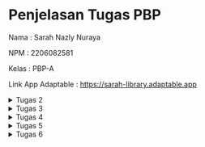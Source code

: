 # Penjelasan Tugas PBP
Nama    : Sarah Nazly Nuraya

NPM     : 2206082581

Kelas   : PBP-A

Link App Adaptable :  https://sarah-library.adaptable.app

<details>

<summary> Tugas 2 </summary>

<h1>Langkah Pembuatan Project Library Inventories</h1>

<h2>Melakukan aktivasi Virtual Environment</h2>

Hal ini dilakukan untuk mengisolasi **package** serta *dependencies* dari aplikasi sehingga tidak terjadi tabrakan dengan versi lain yang terdapat dalam komputer.

<h2>Membuat Proyek Django Baru</h2>

Untuk mengawali pembuatan project, saya melakukan instalasi *dependecies* dengan melakukan perintah `pip install -r requirements.txt` dan kemudian membuat proyek Django dengan nama library_inventory dengan perintah `django-admin startproject library_inventory`

<h2>Konfigurasi Proyek dan Menjalankan Server</h2>

Pada bagian ini saya mengizinkan akses aplikasi web dengan menambahkan `*` pada `ALLOWED_HOST` di `settings.py` dalam direktori proyek library_inventory. Kemudian untuk memastikan direktori aktif saya melakukan pemeriksaan dengan menjalankan perintah `python manage.py runserver`

<h2>Membuat Aplikasi Main</h2>

Setelah memiliki proyek Django, saya membuat aplikasi `main` dalam direktori proyek library_inventory. Aplikasi ini merupakan unit dari proyek Django yang mengatur fungsi-fungsi khusus dalam proyek yang sedang dibuat. Pembuatan aplikasi main dilakukan dengan perintah `python manage.py startapp main`  

<h2>Melakukan Routing</h2>

Langkah ini dilakukan untuk mengarahkan URL ke aplikasi main yang telah dbuat. Hal ini dilakukan dengan menambahkan routing ke file `urls.py` yang ada pada direktori proyek `library_inventory` dengan menambahkan kode berikut.
```python
path('', include('main.urls'))
``` 
Dengan begitu semua permintaan ke URL utama akan diteruskan ke main untuk diproses.

<h2>Membuat Model Item</h2>

Untuk mendefinisikan struktur data pada proyek ini, saya membuat model Item dalam file `models.py` yang terdapat dalam aplikasi main untuk mendefinisikan atribut, seperti name, amount, description, category, dan tanggal peminjaman.

<h2>Membuat Fungsi Views.py</h2>

Untuk mengatur logika dari proyek aplikasi ini, maka saya membuat fungsi items dalam file `views.py` yang terdapat dalam aplikasi main. Fungsi ini akan mengambil data dari model Item dan melakukan render ke dalam template HTML.

<h2>Membuat Routing pada Fungsi</h2>

Saya melakukan pendefinisian routing untuk fungsi yang telah dibuat di file `views.py` dalam file `urls.py`. Routing ini akan menentukan bagaimana HTTP akan mencapai fungsi yang tepat di aplikasi main ketika URL tertentu diakses.

<h2>Implementasi Template HTML</h2>

Saya membuat template HTML pada direktori baru di dalam aplikasi main. Template ini akan digunakan untuk mengatur tampilan halaman web yang akan diberikan kepada pengguna. Data yang diperoleh program dari `views.py` akan dimasukkan ke dalam template ini.

<h2>Testing Django</h2>

Saya melakukan test dari proyek ini dengan membuat unit test dan membuat TestCase dengan menggunakan models dari proyek `library_inventory`. Hal ini dilakukan untuk melakukan pengujian terhadap atribut yang terdapat dalam proyek.

<h2>Add, Push, dan Commit ke dalam Repositori GitHub</h2>

Setelah proses testing berhasil maka saya melakukan proses pengunggahan proyek ke repository Library-Inventory pada GitHub. Sebelum melakukan pengunggahan, saya membuat sebuah file `.gitignore` yang digunakan untuk menentukan berkas dan direktori yang harus diabaikan ole Git. Setelah itu barulah dilakukan add, commit, dan push ke repositori GitHub.

<h2>Deployment ke Adaptable</h2>

Setelah mengembangkan aplikasi secara lokal, maka saya melakukan deployment ke server atau platform hosting yang dapat diakses secara online dan memungkinkan untuk diakses oleh orang lain melalui internet.

<h2>Membuat README.md</h2>

Setelah semuanya selesai, saya membuat file `README.md` ini yang berisikan link dari aplikasi pada Adaptable dan menjawab pertanyaan seputar proyek aplikasi ini. Kemudian setelah selesai maka kembali melakukan add, commit, dan push ke repositori GitHub.

<h2>Melakukan deactivate pada Virtual Environment</h2>

Setelah selesai saya melakukan *deactivate* pada virtual environment karena telah selesai digunakan.

<h1>Bagan request client ke web aplikasi Django dan kaitannya antara urls.py, views.py, models.py, dan berkas HTML</h1>


        **Client's Web Browser**
                    ^
                    |
                    v
        **Django Web Application**
                    ^
                    |
                    v
                    |
    **urls.py** <---+--------->  **views.py**
                    |                 |
                    v                 v
                **models.py**   **items.html**
                    |
                    v
                **database**

**Client Web Browser** sebuah *request* dimulai dari web browser pengguna atau *client* ketika mereka memasukkan URL atau mengklik link. Kemudian permintaan tersebut akan diterima oleh aplikasi **web yang berbasis Django** dan diproses serta mengirimkan respon kembali ke *client*. File `urls.py` bertanggung jawab untuk menentukan bagaimana permintaan URL ini akan diarahkan dan menghubungkan URL yang diterima dari *client* dengan fungsi tindakan yag disesuaikan pada `views.py`. Ketika permintaan URL diteruskan oleh `urls.py`, `views.py` mengambil alih untuk memproses permintaan tersebut. `views.py` dapat mengakses model untuk memproses data dan merender `items.html` atau mengembalikan respins JSON, tergantung pada kasus penggunaan. `models.py` akan menggambarkan struktur data dalam aplikasi dan memberikan definisi model yang digunakan untuk berinteraksi dengan database atau data lainnya. `models.py` dapat digunakan oleh `views.py` untuk mengambil atau penyimpan data. `items.html` digunakan untuk mengatur tampila yang akan diberikan kepada pengguna atau *client*. `views.py` dapat merender `items.html` dengan data yang diambil dari model dan kemudian mengirimkannya kembali ke *client* sebagai respons HTML yang siap ditampilkan.

<h1>Alasan Menggunakan Virtual Environment dan Apa yang Terjadi Apabila Tidak Menggunakan Virtual Environment</h1>

Virtual environment digunakan untuk mengisolasi lingkungan dari pengembangan python dan hal ini akan memungkinkan penggunaan *package* dan dependensi proyek yang spesifik. Dengan digunakannya virtual environment, maka hal tersebut dapat membantu dalam mencegah konflik antar proyek dan menjaga kestabilan dari proyek. Selain itu kita dapat melakukan pengelolaan versi python dan *package* yang berbeda untuk setiap proyek dan terhindar dari masalah kompabilitas.
Kita tetap dapat membuat aplikasi Django tanpa virtual environment, namun hal tersebut tidak disarankan karena memungkinkan terjadinya konflik antar *package*, kesulitan pengelolaan berbagai versi python, dan juga adanya kesulitan dalam mengisolasi dependensi proyek yang berbeda.

<h1>MVC, MVT, MVVM, dan Perbedaannya</h1>

<h2>MVC</h2>

*Model View Controller* adalah suatu model yang komponennya terbagi menjadi 3, yaitu Model, View, dan Controller. Komponen `model` berisikan logika dan status data yang terdapat dalam aplikasi. Komponen ini bertugas untuk mendapatkan dan memanipulasi data, berinteraksi dengan controller, berinteraksi dengan database, dan memperbarui tampilan dari aplikasi yang dikembangkan. Komponen `view` berhubungan dengan *interface* pengguna yang terdiri dari HTML/CSS.XML. View bekerjasama dengan controller untuk menciptakan tampilan yang dinamis. Komponen `controller` merupakan suatu komunikator antara view dan model.

<h2>MVT</h2>

*Model View Template* adalah suatu model yang komponennya terbagi menjadi 3, yaitu Model, View, dan Template. Komponen `model` berfungsi untuk mengelola data dan logika dari aplikasi. Komponen `template` merupakan komponen yang berhubungan dengan *interface* pengguna. Komponen ini bekerjasama dengan `view` yang merupakan komponen komunikator dari model dan template untuk menciptakan tampilan yang dinamis.

<h2>MVVM</h2>

*Model View ViewModel* merupakan suatu model yang komponennya terbagi menjadi 3, yaitu Model, View, dan ViewModel. Komponen `model` berfungsi untuk mengelola data yang digunakan untuk menjalankan suatu aplikasi. Komponen `view` berfungsi sebagai *interface* grafis antara pengguna dengan pola desain. Komponen ini juga berfungsi untuk menampilkan output dari data yang telah diproses. Komponen `ViewModel` di salah satu sisi merupakan abstraksi dari komponen `view`, namun di sisi yang lain komponen ini berfungsi sebagai penyedia pembungkus data model untuk ditautkan.

<h2>Perbedaan</h2>

- MVP dengan MVT
: MVT merupakan varian dari MVC yang digunakan dalam kerangka kerja Django. Pada MVT komponen `view` berperan seperti `controller` dalam MVC, sementara komponen `template` berperan seperti `view` dalam MVC.
- MVVM dengan MVC/MVT
: MVVM lebih umum untuk digunakan dalam pengembangan aplikasi berbasis kerangka kerja JavaScript, sementara MVC/MVT biasanya terkait dengan pengembangan server-side seperti Django. Kemudian MVVM juga dirancang untuk lebih memisahkan logika tampilan dari komponen `model` jika dibandingkan dengan MVC/MVT.

<h1>Referensi</h1>

- https://pythonistaplanet.com/difference-between-mvc-and-mvt/#google_vignette
- https://agus-hermanto.com/blog/detail/mvc-vs-mvp-vs-mvvm-apa-perbedaannya-mana-yang-terbaik-diantara-ketiganya-a
- https://pbp-fasilkom-ui.github.io/ganjil-2024/
- https://www.petanikode.com/python-virtualenv/

</details>

<details>

<summary> Tugas 3 </summary>

<h1>Perbedaan POST dan GET dalam Django</h1>

1. POST 
<p>form POST digunakan untuk melakukan pengiriman data ke server dalam permintaan HTTP. Data tersebut tidak ditampilkan dalam URL dan form POST digunakan ketika user ingin mengirim data yang sensitif atau besar. form POST tidak dibatasi oleh panjang string dan lebih aman. Pengambilan variable dilakukan dengan `request.POST.get`, form POST ini juga biasanya digunakan untuk input data melalui form.</p>

2. GET
<p>form GET digunakan untuk mengambil data dari server. Data dikirimkan sebagai bagian dari URL, sehingga dapat dilihat oleh semua orang yang melihat URL tersebut, sehingga form GET digunakan untuk permintaan pencarian atau pengambilan data yang tidak sensitif. form GET cenderung tidak aman dan memiliki batasan panjang string yang hanya sampai 2047 karakter. Pengambilan variabel dapat dilakukan dengan `request.GET.get('query', '')`.</p>

<h1>Perbedaan Utama XML, JSON, dan HTML dalam Pengiriman Data</h1>

1. XML (eXtensible Markup Language)
- **Tujuan Utama** : XML digunakan untuk menggambarkan dan mengirimkan data terstruktur antara komputer atau aplikasi.
- **Struktur** : XML memiliki struktur yang ketat dan harus mengikuti aturan sintaksis yang sesuai. Data dalam XML didefinisikan oleh tag dan atribut.
- **Fleksibilitas** : XML sangat fleksibel dan dapat digunakan untuk mewakili berbagai jenis data yang terstruktur.
- **Pemrosesan** : Parsing XML memerlukan upaya lebih dalam pengelolaan data karena XML cenderung lebih lengkap dan formal.
- **Penggunaan Umum** : XML sering digunakan untuk pertukaran data antara aplikasi yang berbeda, seperti Web Services dan konfigurasi file.

2. JSON (JavaScript Object Notation)
- **Tujuan Utama** : JSON digunakan untuk pertukaran data ringan dan pembacaan oleh mesin antara aplikasi web dan server.
- **Struktur** : JSON memiliki struktur yang lebih sederhana dibandingkan XML. Data dalam JSON didefinisikan dalam format pasangan "key-value" yang mirip dengan objek JavaScript.
- **Fleksibilitas** : JSON cocok untuk data terstruktur seperi array dan objek. JSON lebih cocok untuk data yang akan digunakan dalam bahasa pemrograman modern.
- **Pemrosesan** : Parsing JSON lebih mudah dan lebih cepat karena formatnya lebih ringkas dan sesuai dengan JavaScript.
- **Penggunaan Umum** : JSON digunakan secara luas dalam pengembangan aplikasi web modern dan sebagai format data dalam RESTful API.

3. HTML (Hypertext Markup Language)
- **Tujuan Utama** : HTML digunakan untuk membuat struktur dan tampilan halaman web, bukan untuk pertukaran data. Namun, dapat digunakan untuk menampilkan data dalam format yang dapat dibaca oleh manusia.
- **Struktur** : HTML memiliki struktur yang khusus untuk membuat elemen-elemen tampilan seperti paragraf, tabel, gambar, dan hyperlink.
- **Fleksibilitas** : HTML tidak sefleksibel XML atau JSON dalam hal menggambarkan data terstruktur. HTML lebih terfokus pada presentasi data.
- **Penggunaan Umum** : HTML adalah bahasa standar untuk membuat halaman web. Browser web dapat menginterpretasikan HTML dan menampilkannya sebagai halaman web yang dapat dilihat oleh pengguna.

<h1>Alasan Digunakannya JSON Pada Web Modern</h1>

- JSON adalah format data ringkas yang mudah dibaca dan dimengerti oleh manusia, sehingga membuatnya sangat berguna dalam komunikasi antara aplikasi web dan server.
- JSON digunakan secara luas dalam pengembangan web dan dapat diuraikan dan dibuat dengan mudah menggunakan bahasa pemrograman seperti JavaScript, Python, dan bahasa lainnya.
- Karena ringan dan efisien, JSON meminimalkan beban lalu lintas jaringan saat mengirim data antara aplikasi web, yang mana merupakan aspek penting dalam kinerja aplikasi yang responsif.

<h1>Implementasi Checklist</h1>

<h2>Membuat Form Input Data dan Menampilkan Data Produk</h2>

Untuk membuat bagian input form dari aplikasi peminjaman buku, pada folder `main` dibuat file baru dengan nama `forms.py` untuk membuat struktur form yang dapat menerima data produk baru dengan menambahkan kode berikut.

``` python
from django.forms import ModelForm
    from main.models import Item
    
    class ItemForm(ModelForm):
        class Meta:
            model = Item
            fields = ["name", "amount", "category", "borrow_date", "description"] 
```

dimana `model = Item` untuk menunjukkan model yang akan digunakan untuk form dan `fields` yang akan menunjukkan field dari model Item yang digunakan untuk form.

<h2>Menghubungkan forms.py dengan views.py</h2>

Pada file `views.py` yang ada pada folder `main` dengan menambahkan import yang dibutuhkan dan membuat fungsi baru `borrow_books` yang menerima parameter `request` dan menghasilkan formulisr untuk menambahkan data buku yang ingin dipinjam.

```python
from django.http import HTTpResponseRedirect
from main.forms import ItemForm, Item
from django.urls import reverse

def borrow_books(request):
    form = ItemForm(request.POST or None)

    if form.is_valid() and request.method == "POST":
        form.save()
        return HttpResponseRedirect(reverse('main:items'))
    
    context = {'form' : form}
    return render(request, "borrow_books.html", context)
```

form pada kode tersebut digunakan untuk membuat form item baru berdasarkan input dari user dengan menggunakan form POST dan melakukan redirect ke `items` setelah data pada form berhasil disimpan.

<h2>Mengubah fungsi `items` untuk memanggil objek buku pada database</h2>

Untuk mengambil object pada database, di fungsi `items` dilakukan pengubahan menjadi seperti berikut.

```python
def items(request) :
    books = Item.objects.all()

    total_book = sum([book.amount for book in books])
    
    context = {
        'application' : 'Library Inventories',
        'name' : 'Sarah Nazly Nuraya',
        'class' : 'PBP - A',
        'books' : books,
        'total_book' : total_book,
    }
    
    return render(request, 'items.html', context)
```

<h2>Melakukan root URL `borrow_books`</h2>

Karena pada `urls.py` sudah dilakukan import
```python
from . import views
```
Maka tidak diperlukan lagi menambahkan nama fungsi untuk diimport karena sudah secara otomatis program akan menambahkan semua fungsi yang ada dalam `views.py`. Oleh karena itu saya hanya menambahkan *path url* ke dalam `urlpatterns` pada `urls.py` untuk mengakses fungsi `borrow_books`.
```python
...
path('borrow-books/', views.borrow_books, name='borrow-books'),
```

<h2>Membuat Halaman untuk Input Form</h2>

Agar kita dapat melakukan input form buku yang ingin dipinjam, maka dibutuhkan laman yang menampilkan tabel yang dapat diisi dengan data buku. Oleh karena itu perlu dibuat file HTML baru `borrow_books.html` yang berisikan kode berikut.
```html
{% extends 'base.html' %} 

{% block content %}
<h1>Borrow a Book</h1>

<form method="POST">
    {% csrf_token %}
    <table>
        {{ form.as_table }}
        <tr>
            <td></td>
            <td>
                <input type="submit" value="Add Book"/>
            </td>
        </tr>
    </table>
</form>

{% endblock %}
```
Kode tersebut akan memberikan fields form seperti yang sudah dibuat pada `forms.py` sebagai *table* dan juga memberikan tombol *submit* untuk mengirimkan *request* ke *view*.

<h2>Memperlihatkan Produk yang Sudah di-input pada Input Form di Halaman Utama</h2>

Untuk menampilkan data yang sudah ditambahkan pada input form, pada file `main.html` dapat ditambahkan `{% block content %}` dan juga memberikan tampilan table yang berisikan data inputan form sebagai berikut.
```html
{% extends 'base.html' %}

{% block content %}
<h1>Library Inventory</h1>

    <h5>Name    :</h5>
    <p>{{ name }}</p>

    <h5>Class   :</h5>
    <p>{{ class }}</p>

    <p>Kamu telah meminjam {{ books|length }} buku dengan total {{ total_book }} item pada aplikasi ini.</p>

<table>
    <tr>
        <th>Book Name</th>
        <th>Amount</th>
        <th>Category</th>
        <th>Borrow Date</th>
        <th>Description</th>
    </tr>

    {% for item in books %}
        <tr>
            <td>{{item.name}}</td>
            <td>{{item.amount}}</td>
            <td>{{item.category}}</td>
            <td>{{item.borrow_date}}</td>
            <td>{{item.description}}</td>
        </tr>
    {% endfor %}
</table>

<br />

<a href="{% url 'main:borrow-books' %}">
    <button>
        Add New Book
    </button>
</a>

{% endblock content %}
```
Kemudian jalankan aplikasi dengan perintah `python manage.py runserver`.

<h2>Menambahkan Fungsi Mengembalikan Data dalam XML</h2>

Pada file `views.py` perlu diberikan tambahan import `HttpResponse` dan `serializers` yang dapat melakukan translate objek model menjadi format XML. Kemudian perlu untuk dibuat fungsi tambahan `show_xml` yang dapat menyimpan hasil *query* dari data pada `Item` dan melakukan return menjadi XML.
```python
from django.http import HttpResponse
from django.core import serializers
```
```python
def show_xml(request):
    data = Item.objects.all()
    
    return HttpResponse(serializers.serialize("xml", data), content_type='application/xml')
```
Untuk melakukan return hasil *query* berdasarkan ID tertentu maka perlu ditambahkan parameter id yang nantinya akan disimpan dalam variabel sesuai dengan ID tertentu pada `Item`.
```python
def xml_by_id(request, id):
    data = Item.objects.filter(pk=id)

    return HttpResponse(serializers.serialize("xml", data), content_type="application/xml")
```

<h2>Menambahkan Fungsi Mengembalikan Data dalam JSON</h2>

Untuk menampilkan data dalam format JSON diperlukan fungsi baru `show_json` yang menyimpan hasil *query* berdasarkan data pada `Item` dan melakukan return menjadi JSON.
```python
def show_json(request):
    data = Item.objects.all()

    return HttpResponse(serializers.serialize("json", data), content_type="application/json")
```
Untuk melakukan return hasil *query* berdasarkan ID tertentu maka perlu ditambahkan parameter id yang nantinya akan disimpan dalam variabel sesuai dengan ID tertentu pada `Item`.
```python
def json_by_id(request, id):
    data = Item.objects.filter(pk=id)

    return HttpResponse(serializers.serialize("json", data), content_type="application/json")
```

<h2>Membuat Routing URL untuk Masing-Masing Fungsi Views</h2>

Karena pada `urls.py` telah dilakukan `import . from views`, maka tidak perlu menambahkan nama fungsi di views pada import karena program secara otomatis sudah mengakses semua fungsi yang ada pada `views.py`. Oleh karena itu untuk melakukan routing hanya perlu menambahkan `urlpatterns` seperti berikut.
```python
...
path('xml/', views.show_xml, name='show_xml'),
path('json/', views.show_json, name='show_json'),
path('xml/<int:id>/', views.xml_by_id, name='xml_by_id'),
path('json/<int:id>/', views.json_by_id, name='json_by_id'),
```

<h2>Menggunakan Postman Sebagai Data Viewer</h2>

<h3>Tampilan Halaman Utama Program Library Inventory</h3>

![Tampilan Main Page](Postman/Main.jpg)

<h3>Tampilan Data dalam XML</h3>

![Tampilan Data XML](Postman/XML1.jpg)
![Tampilan Data XML](Postman/XML2.jpg)
![Tampilan Data XML](Postman/XML3.jpg)

<h3>Tampilan Data dalam XML dengan ID 5</h3>

![Tampilan Data XML ID 5](Postman/XMLID5.jpg)

<h3>Tampilan Data dalam JSON</h3>

![Tampilan Data JSON](Postman/JSON1.jpg)
![Tampilan Data JSON](Postman/JSON2.jpg)
![Tampilan Data JSON](Postman/JSON3.jpg)
![Tampilan Data JSON](Postman/JSON4.jpg)

<h3>Tampilan Data dalam JSON dengan ID 5</h3>

![Tampilan Data JSON ID 5](Postman/JSONID5.jpg)

<h2>BONUS</h2>

Untuk mengimplementasikan tampilan akumulasi data yang tersimpan dalam aplikasi, saya menambahkan dalam `items.html` kode berikut.
```html
...
<p>Kamu telah meminjam {{ books|length }} buku dengan total {{ total_book }} item pada aplikasi ini.</p>
...
```
perhitungan `total_book` telah dilakukan pada `views.py` dengan kode berikut.
```python
...
total_book = sum([book.amount for book in books])
...
```
sementara untuk `{{ books|length }}` berarti program mengambil jumlah elemen yang terdapat dalam `books`.

<h2>Melakukan Add, Commit, dan Push ke GitHub</h2>

Kita dapat melakukan `add` dari semua file yang diperbarui dengan perintah 
```bash
git add .
``` 
kemudian melakukan `commit` "Tugas 3" dengan perintah 
```bash
git commit -m "Tugas 3"
``` 
dan yang terakhir melakukan `push` ke repository GitHub dengan perintah
```bash
git push -u origin main
```

<h1>Referensi</h1>

- https://pbp-fasilkom-ui.github.io/ganjil-2024/docs/tutorial-2
- https://gist.github.com/rririanto/442f0590578ca3f8648aeba1e25f8762
- https://developer.mozilla.org/en-US/docs/Learn/JavaScript/Objects/JSON
- https://developer.mozilla.org/en-US/docs/Web/HTML
- https://www.w3schools.com/xml/

</details>

<details>

<summary> Tugas 4 </summary>

<h1>Django UserCreationForm beserta Kelebihan dan Kekurangannya</h1>

**Django UserCreationForm** merupakan salah satu bentuk formulir bawaan dari Django yang disediakan oleh modul `django.contrib.auth.forms`. Form ini digunakan untuk membuat dan mendaftarkan pengguna baru di aplikasi web Django. Form ini umumnya digunakan dengan field umum seperti username, password, dan konfirmasi ulang password.

<h2>Kelebihan</h2>

- **Mudah digunakan** : Django UserCreationForm sudah memiliki validasi bawaan untuk memastikan bahwa user memasukkan data yang benar pada form.
- **Integrasi dengan Django Authentication** : UserCreationForm dirancang untuk bekerja dengan sistem authentication Django yang sudah ada. Hal ini membuat user dapat secara otomatis masuk dengan menggubakan akun yang baru dibuat.

<h2>Kekurangan</h2>

- **Kustomisasi Terbatas** : UserCreationForm ini memiliki field ataupun validasi yang terbatas.
- **Tampilan Baku** : Untuk membuat tampilan yang lebih kompleks, user dapat menyesuaikannya secara manual karena tampilan default yang diberikan hanyalah tampilan yang sangat sederhana.

<h1>Perbedaan dan Pentingnya Authentication dan Authorization</h1>

<h2>Authentication</h2>

Autentikasi merupakan proses verifikasi identitas dari user. Proses autentikasi ini melibatkan verifikasi apakah user telah terdaftar dan memasukkan data username dan password yang valid.

<h2>Authorization</h2>

Otorisasi merupakan proses pemutusan apa yang diperbolehkan atau tidak diperbolehkan oleh user yang telah di autentikasi. Pada proses ini sistem akan menentukan izin atau akses user ke berbagai bagian aplikasi sesuai dengan autentikasi yang telah dilakukan.

<h2>Pentingnya Authentication dan Authorization</h2>

Kedua hal tersebut penting karena dapat membantu sistem untuk melindungi data dan sumber daya yang terdapat pada suatu aplikasi web dari akses yang berbahaya dan juga memungkinkan user untuk mendapatkan akses ke bagian yang mereka butuhkan.

<h1>Cookies</h1>

Cookies merupakan file yang dibuat oleh web yang sedang dibuka oleh user. Cookies akan menyimpan informasi terkait kunjungan user pada sebuah web seperti menyimpan status login user, mengingat preferensi web user, dan juga memberikan konten lokal yang sesuai dengan user.

Dalam web Django, cookies digunakan untuk mengelola data sesi user dengan bantuan modul `django.contrib.sessions.middleware.SessionMiddleware`. Pada dasarnya ketika user menggunakan sesi suatu web, data tidak disimpan secara langsung pada browser, melainkan disimpan di server. Django menggunakan string acak unik yang akan mengaitkan kunci sesi dengan data sesi. Dengan begitu server dapat mengirim cookie ke browser dan pada permintaan berikutnya browser akan mengirimkan cookie ke server. Django akan menggunakan cookie tersebut untuk mengambil data sesi dan membuatnya dapat diakses dalam kode user.

<h1>Keamanan Penggunaan Cookies</h1>

Penggunaan dari cookies dalam sebuah pengembangan web tidak selalu aman secara default. Berikut merupakan beberapa risiko potensial yang harus diwaspadai.

- **Keamanan Data** : Data yang telah disimpan dalam cookies dapat dilihat oleh siapa saja yang memiliki akses ke komputer atau perangkat pengguna. Oleh karena itu data pribadi yang cukup sensitive seperti password atau data keuangan tidak boleh disimpan dalam cookies.

- **Manipulasi Cookies** : Cookies dapat dimanipulasi oleh user ataupun seorang penyerang untuk mengubah atau memalsukan data sesi. Oleh karena itu, harus dilakukan enkripsi cookies yang berisi informasi sensitif.

- **Cookie Theft** : Data pada cookies dapat dicuri oleh serangan seperti *session hijacking* atau *cross-site scripting* (XSS). Oleh karena itu, harus diimplementasikannya langkah-langkah keamanan tambahan seperti *secure cookies* (HSTS) pada pengembangan web dan mengamankan web aplikasi dari serangan XSS.

<h1>Implementasi Checklist</h1>

<h2>Mengaktifkan Virtual Environment</h2>

Sebelum melakukan perubahan pada program dan melakukan implementasi checklist kita harus mengaktifkan `virtual environment` agar tidak terjadi penumpukan dari proyek yang sedang dijalankan. Proses untuk mengaktifkan virtual environment pada proyek dapat dilakukan dengan 
```bash
env\Scripts\activate.bat
```

<h2>Implementasi Fungsi Registrasi, Login, dan Logout</h2>

<h3>Register</h3>

Dalam file `views.py` buat fungsi `register` yang akan menerima parameter `request`. Untuk membuat fungsi ini, kita perlu menambahkan beberapa import berikut.

```python
from django.shortcuts import redirect
from django.contrib.auth.forms import UserCreationForm
from django.contrib import messages   
```
UserCreationForm akan membuat formulir bawaan yang dapat diakses oleh user untuk melakukan pendaftaran akun dalam web. Kemudian untuk mengaplikasikan form tersebut maka dapat dibuat fungsi `register` berikut.

```python
def register(request):
    form = UserCreationForm()

    if request.method == "POST":
        form = UserCreationForm(request.POST)
        if form.is_valid():
            form.save()
            messages.success(request, 'Your account has been successfully created!')
            return redirect('main:login')
    context = {'form':form}
    return render(request, 'register.html', context)
```
Untuk memberikan tampilan register dalam web proyek, maka kita dapat membuat file `register.html` sebagai berikut.

```html
{% extends 'base.html' %}

{% block meta %}
    <title>Register</title>
{% endblock meta %}

{% block content %}  

<div class = "login">
    
    <h1>Register</h1>  

        <form method="POST" >  
            {% csrf_token %}  
            <table>  
                {{ form.as_table }}  
                <tr>  
                    <td></td>
                    <td><input type="submit" name="submit" value="Daftar"/></td>  
                </tr>  
            </table>  
        </form>

    {% if messages %}  
        <ul>   
            {% for message in messages %}  
                <li>{{ message }}</li>  
                {% endfor %}  
        </ul>   
    {% endif %}

</div>  

{% endblock content %}
```
Agar fungsi `Register` dapat diakses oleh user, maka kita dapat menambahkan `urlpatterns` pada `urls.py` sebagai berikut.
```python
...
path('register/', views.register, name='register'),
...
```

<h3>Login</h3>

Setelah berhasil melakukan register, maka user sudah dapat melakukan proses login dengan memasukkan username dan password yang telah dibuat saat register. Dengan begitu kita dapat menambahkan fungsi `login_user` dengan menambahkan import `authenticate` seperti berikut.
```python
from django.contrib.auth import authenticate, login

def login_user(request):
    if request.method == 'POST':
        username = request.POST.get('username')
        password = request.POST.get('password')
        user = authenticate(request, username=username, password=password)
        if user is not None:
            login(request, user)
            return redirect('main:items')
        else:
            messages.info(request, 'Sorry, incorrect username or password. Please try again.')
    context = {}
    return render(request, 'login.html', context)
```
Untuk memberikan tampilan form login pada web maka dapat diberikan program html sebagai berikut
```html
{% extends 'base.html' %}

{% block meta %}
    <title>Login</title>
{% endblock meta %}

{% block content %}

<div class = "login">

    <h1>Login</h1>

    <form method="POST" action="">
        {% csrf_token %}
        <table>
            <tr>
                <td>Username: </td>
                <td><input type="text" name="username" placeholder="Username" class="form-control"></td>
            </tr>
                    
            <tr>
                <td>Password: </td>
                <td><input type="password" name="password" placeholder="Password" class="form-control"></td>
            </tr>

            <tr>
                <td></td>
                <td><input class="btn login_btn" type="submit" value="Login"></td>
            </tr>
        </table>
    </form>

    {% if messages %}
        <ul>
            {% for message in messages %}
                <li>{{ message }}</li>
            {% endfor %}
        </ul>
    {% endif %}     
        
    Don't have an account yet? <a href="{% url 'main:register' %}">Register Now</a>

</div>

{% endblock content %}
```
Agar fungsi `Login` dapat diakses oleh user, maka kita dapat menambahkan `urlpatterns` pada `urls.py` sebagai berikut.
```python
...
path('login/', views.login_user, name='login'),
...
```

<h3>Logout</h3>

Apabila user telah selesai melakukan pengelolaan produk, maka user dapat melakukan `logout` dari sistem web. Untuk dapat melakukan logout maka kita dapat membuat fungsi `logout_user` pada file `views.py` seperti berikut.
```python
from django.contrib.auth import logout

def logout_user(request):
    logout(request)
    return redirect('main:login')
```
Untuk dapat mengakses sistem `logout` maka dapat ditambahkan *button* `logout` pada `items.html` seperti berikut.
```html
...
<div class="logout-button">
        <a href="{% url 'main:logout' %}">Logout</a>
    </div>
...
```
Agar fungsi `logout` dapat diakses oleh user, maka kita dapat menambahkan `urlpatterns` pada `urls.py` sebagai berikut.
```python
...
path('logout/', logout_user, name='logout'),
...
```
<h2>Membuat Dummy Data Pada 2 Akun</h2>

Untuk memastikan kinerja dari program berjalan dengan baik, maka saya melakukan registrasi pada dua akun berikut dan menambahkan 3 buah data buku dummy beserta stok penyimpanannya.

<h3>Akun 1</h3>

username : mu_mu

password : mumu1234

Tampilan Website 
![Tampilan Akun Mumu](Web/Akun-1.jpg)

<h3>Akun 2</h3>

username : miawiw_

password : pbp12345

Tampilan Website
![Tampilan Akun Miawiw](Web/Akun-2.jpg)

<h2>Menghubungkan Model Item dan User</h2>

Pada bagian ini kita ingin hanya pengguna yang sudah diotorisasi yang dapat melihat produk-produk yang telah dibuat. Untuk melakukan hal tersebut maka hal yang harus dilakukan adalah menambahkan kode `user` pada file `models.py` seperti berikut.
```python
...
from django.contrib.auth.models import User
...

class Item(models.Model) :
    user = models.ForeignKey(User, on_delete=models.CASCADE)    
    ...
```
Dengan adanya kode tersebut, maka item akan memiliki hubungan dan terasosiasi dengan user. Untuk itu selain menambahkan user pada `models.py`, kita juga melakukan perubahan di file `views.py` pada fungsi `added_books` agar Django memberikan akses untuk mengubah suatu objek terlebih dahulu sebelum disimpan ke database seperti berikut.
```python
def added_books(request):
    form = ItemForm(request.POST or None)

    if form.is_valid() and request.method == 'POST':
        books = form.save(commit=False)
        books.user = request.user
        books.save()
        return HttpResponseRedirect(reverse('main:items'))
...
```

<h2>Detail Informasi Pengguna dan Last Login pada Laman Utama</h2>

Agar tampilan yang diberikan oleh program kepada user adalah menampilkan username, maka `name` pada fungsi `items` diubah sebagai berikut.
```python
def items(request) :
    books = Item.objects.filter(user=request.user)

    total_book = sum([book.amount for book in books])
    
    context = {
        'application' : 'Library Inventories',
        'name' : request.user.username,
        ...
    }
...
```

Untuk menampilkan `last login` yang dilakukan oleh user, maka kita dapat menggunakan data dari cookies dan menampilkannya di halaman main dari program. Kita dapat menambahkan beberapa import modul dan menambahkan cookie `last_login` untuk mendapatkan data kapan terakhir user melakukan login pada web.
```python
import datetime
from django.http import HttpResponseRedirect
from django.urls import reverse

...
    if user is not None:
            login(request, user)
            response = HttpResponseRedirect(reverse("main:items")) 
            response.set_cookie('last_login', str(datetime.datetime.now()))
            return response
...
```
Kemudian kita dapat memasukkan variabel `last_login` ke dalam variabel `context` seperti berikut.
```python
...
'last_login' : request.COOKIES['last_login'],
...
``` 
Untuk menampilkan data `last_login` pada halaman main web, maka kita dapat menambahkannya ke dalam `items.html` seperti berikut.
```html
...
<h5>Sesi terakhir login: {{ last_login }}</h5>
...
```
Kemudian, untuk menghapus cookie `last_login` user ketika melakukan `logout`, maka pada fungsi `logout_user` dapat menjadi seperti berikut.
```python
def logout_user(request):
    logout(request)
    response = HttpResponseRedirect(reverse('main:login'))
    response.delete_cookie('last_login')
    return response
```

<h2>Melakukan Add, Commit, dan Push ke GitHub</h2>

Kita dapat melakukan `add` dari semua file yang diperbarui dengan perintah 
```bash
git add .
``` 
kemudian melakukan `commit` "Tugas 4" dengan perintah 
```bash
git commit -m "Tugas 4"
``` 
dan yang terakhir melakukan `push` ke repository GitHub dengan perintah
```bash
git push -u origin main
```

<h1>Referensi</h1>

- https://pbp-fasilkom-ui.github.io/ganjil-2024/docs/tutorial-3
- https://www.javatpoint.com/django-usercreationform
- https://support.google.com/chrome/answer/95647?hl=id&co=GENIE.Platform%3DDesktop#:~:text=Cookie%20adalah%20file%20yang%20dibuat,lokal%20yang%20sesuai%20dengan%20Anda.
- https://betterprogramming.pub/managing-sessions-in-django-92ef72db4c63

</details>

<details>

<summary> Tugas 5 </summary>

<h1>Manfaat Element Selector</h1>

*Element selector* digunakan untuk memilih elemen HTML berdasarkan jenis elemennya. *Element selector* memungkinkan kita untuk mengubah properti untuk semua elemen yang memiliki tag HTML yang sama. Hal ini akan menghemat waktu kita dalam mendesain sebuah program, memberikan kemudahan dalam pemeliharaan *website*, memberikan tampilan yang konsisten, dan meningkatkan skalabilitas dari pengembangan *website*. *Element selector* dapat digunakan ketika kita ingin memberikan tampilan yang sama pada semua elemen dengan jenis yang sama pada *website*. Berikut merupakan contoh penerapan dari *element selector* pada aplikasi ini.
```css
body {
    font-family: "Poppins", sans-serif;
    background-color: #f2f2f2;
    margin: 0;
    padding: 0;
}
```
<h1>HTML5 Tag</h1>

HTML5 merupakan versi pengembangan dari HTML. Pada HTML5 terdapat beberapa tag baru yang memperluas kemampuan dari HTML untuk membuat struktur halaman *website* yang lebih semantik dan informatif. Berikut merupakan beberapa tag pada HTML5.

- `<header>`

<p>Menunjukkan bagian atas dari halaman *website* yang biasanya diisi dengan judul dan elemen navigasi.</p>

- `<nav>`

<p>Menunjukkan navigasi atau menu yang tersedia pada *website*.</p>

- `<section>`

<p>Untuk menyusun konten menjadi bagian-bagian yang berbeda</p>

- `<article>`

<p>Menunjukkan konten mandiri yang dapat berdiri sendiri, seperti berita atau postingan blog.</p>

- `<aside>`

<p>Mengelilingi konten yang bersifat tambahan, seperti *sidebar*.</p>

- `<footer>`

<p>Menunjukkan bagian bawah halaman dari *website*, seperti informasi kontak ataupun hak cipta.</p>

Contoh penerapan HTML5 pada aplikasi ini adalah sebagai berikut.
```html
<nav class="navbar">
    <div class="navbar-left">
        <span class="navbar-brand">Library Inventory</span>
    </div>
    <div class="navbar-center">
        <ul class="navbar-nav">
            <li class="nav-item">
                <a class="nav-link" href="{% url 'main:items' %}">Home</a>
            </li>
            <li class="nav-item">
                <a class="nav-link" href="{% url 'main:books' %}">Books</a>
            </li>
        </ul>
    </div>
    <div class="navbar-right">
        <a href="{% url 'main:logout' %}">Logout</a>
    </div>
</nav>
```

<h1>Margin vs Padding</h1>

- **Margin**

<p>Margin merupakan ruang di luar batas elemen. Margin ini akan memengaruhi jarak antara elemen tersebut dan elemen lain di sekitarnya. Margin digunakan untuk mengontrol ruang antara elemen-elemen.</p>

- **Padding**

<p>Padding merupakan ruang dalam batas elemen. Padding memengaruhi jarak antara konten elemen dan batas elemen itu sendiri. Padding digunaan untuk mengatur seberapa jauh konten berada dari batas elemen.</p>

Gambaran perbedaan Margin dan Padding

![Margin vs Padding](Web/margin.png)

<h1>Perbedaan Bootstrap dan Tailwind CSS</h1>

<h2>Bootstrap</h2>

Bootstrap menggunakan komponen dan *style* yang telah didefinisikan sehingga dapat digunakan secara langsung. *Framework* ini menggunakan kelas HTML untuk mengatur tampilan dari elemen yang dapat menghasilkan *markup* yang cukup besar. Hal tersebut membuat Bootstrap cocok untuk digunakan pada proyek yang memerlukan pengembangan cepat dan tidak memerlukan banyak kustomisasi. Pembelajaran yang diberikan oleh *framework* ini dapat digunakan oleh pemula karena desain yang diberikan baku dan komponennya telah didefinisikan.

<h2>Tailwind</h2>

Tailwind mengutamakan pendekatan `utility-first`, yang memungkinkan kita untuk mengatur tampilan dari elemen dengan menggunakan kelas-kelas kecil yang lebih spesifik. *Framework* ini memiliki file CSS yang lebih kecil sedikit jika dibandingkan dengan Bootstrap karena hanya akan memuat kelas-kelas utilitas yang ada. Tailwind cocok digunakan untuk proyek yang memerlukan banyak kustomisasi karena *framework* ini memberikan fleksibilitas dan adaptabilitas tinggi terhadap proyek. Hal tersebut membuat Tailwind memiliki pembelajaran yang lebih rumit sehingga pengguna harus memahami kelas-kelas utilitas yang tersedia dan bagaimana cara menggabungkannya.

<h2>Waktu Penggunaan Bootstrap dan Tailwind</h2>

- Bootstrap

*Framework* ini cocok digunakan ketika membutuhkan pengembangan proyek yang cepat, tidak memerlukan kustomisasi, dan ingin memanfaatkan desain siap pakai yang konsiten.

- Tailwind

*Framework* ini cocok digunakan ketika ingin melakukan kustomisasi tingkat tinggi, sudah memiliki pengetahuin CSS yang baik, dan ingin membuat desain yang unik dan sesuai dengan kebutuhan proyek.

<h1>Implementasi Checklist</h1>

<h2>Kustomisasi Halaman Login, Register, dan Tambah Inventori</h2>

<h3>Login</h3>

Kustomisasi bagian login dilakukan dengan memberikan logo dan juga membuat form login berada di tengah layar. Tampilan login dibuat dengan memasukkannya ke dalam `container`. Kemudian untuk tombol login sendiri diberikan *background* dan juga diberikan sistem hover.

Berikut ini merupakan tampilan dari CSS dari Login.

```css
.login{
    display: flex;
    flex-direction: column;
    justify-content: center;
    align-items: center;
    min-height: 500px;
    width: 470px;
    margin: 0 auto;
    margin-top: 120px;
    padding: 20px;
    background-color: #ffffff;
    box-shadow: 0 2px 4px rgba(0, 0, 0, 0.1);
    border-radius: 5px;
    text-align: center;
    font-family: "Poppins", sans-serif;
    
}

.login h1 {
    padding-top: 0px;
    font-family: "Poppins", sans-serif;
    font-size: 36px;
    margin-bottom: 20px;
}

.login table {
    margin: 0 auto;
}

.login .form-control {
    font-family: "Poppins", sans-serif;
    width: 100%;
    padding: 10px;
    margin-bottom: 10px;
    border: 1px solid #ccc;
    border-radius: 5px;
    background-color: #fff;
}

.login .btn-login_btn {
    font-family: "Poppins", sans-serif;
    width: 78px;
    padding: 10px 20px;
    text-decoration: none;
    color: #fff;
    margin-bottom: 10px;
    background-color: #283645;
    border: none;
    border-radius: 5px;
    cursor: pointer;
    transition: background-color 0.3s;
    display: flex;
    align-items: center;
    margin-left: 0;
}

.btn-login_btn:hover {
    background-color: #091b40;
}
```
<h3>Register</h3>

Untuk halaman register, diberikan perbedaan warna untuk kolom label data dan kolom isi data. Untuk kolom label data diberikan warna biru dan kolom isi data berwarna putih. 

Berikut merupakan tampilan dari CSS Register.

```css
.register {
    display: flex;
    flex-direction: column;
    justify-content: center;
    align-items: center;
    min-height: 500px;
    width: 600px;
    margin: 0 auto;
    margin-top: 110px;
    padding: 20px;
    background-color: #fff;
    box-shadow: 0 2px 4px rgba(0, 0, 0, 0.1);
    border-radius: 5px;
    text-align: center;
    font-family: "Poppins", sans-serif;
}

.register .btn-regist_btn {
    font-family: "Poppins", sans-serif;
    font-style: bold;
    width: 100px;
    padding: 10px 20px;
    text-decoration: none;
    color: #fff;
    background-color: #283645;
    border: none;
    border-radius: 5px;
    cursor: pointer;
    transition: background-color 0.3s;  
}

.btn-regist_btn:hover {
    background-color: #091b40;
}
```
<h3>Tambah Inventori</h3>

Pada bagian `Tambah Inventori` saya menambahkan navbar dan juga footer untuk merapikan halaman *website*. Sama seperti `Register`, pada laman ini saya memberikan warna yang berbeda untuk kolom label data (biru) dan kolom isi data (putih)

Berikut merupakan tampilan dari CSS Tambah Inventori. 
```css
.add h1 {
    font-family: "Poppins", sans-serif;
    font-size: 32px;
    margin-bottom: 20px;
    text-align: center;
}

.add .btn-add {
    font-family: "Poppins", sans-serif;
    font-style: bold;
    width: 100px;
    padding: 10px 20px;
    text-decoration: none;
    color: #fff;
    background-color: #283645;
    border: none;
    border-radius: 5px;
    cursor: pointer;
    transition: background-color 0.3s; 
}

.btn-add:hover {
    background-color: #091b40;
}

```
<h2>Kustomisasi Halaman Daftar Inventori</h2>

Halaman utama dar *website* ini berisikan navbar, *landing page*, deskripsi singkat web, tabel inventori, dan juga *footer*. Pada bagian *landing page* terdapat *button call to action* yang akan mengajak user untuk menuju *page books*. Laman ini nantinya akan menampilkan *card* buku yang telah ditambahkan oleh user, memberikan pilihan untuk menambah dan mengurangi jumlah buku, menghapus buku, dan juga mengubah detail dari buku.

Berikut merupakan HTML dan CSS dari laman *books*.
```html
<div class="container">
    <div class="header">
        <h1>Library Inventory</h1>
        <h5>Name: {{ name }}</h5>
        <h5>Class: {{ class }}</h5>

        <p>Kamu telah menambahkan {{ books|length }} buku pada aplikasi ini.</p>

    </div>

<body>
    <div class="container">
        <h1>Book List</h1>
        <div class="card-container">
            {% for item in books %}
                <div class="card">
                    <div class="card-header">
                        <img style="width:100px; margin-top:10px;" src="https://lh3.googleusercontent.com/pw/ADCreHfkIeokz0FjQI90DVgYpfiAc2Ny6frrIKrX0LfhAZDmulQm2ziGw1actsb4O5vDS4IpYhR80ZBwrTBrAPJI04FBO8x00j7T1xnmktZLodyU73gAKEEhvzdmjFjMM5N5FBu_ZOl6MjEvOVuAlcW8CGJb0Bbk4JQcdYiSZCwbMtOlxtKQAqvIP-viTFx6UC5rl4YA4tdxUM5wQ1MR1h-xzxBBjqtFJzaGfUpmiB7fWKeefuUsPDfk73AJF6XJA69BiWs01MtTs_gi3Ceg_hHMY5yBLsHcsES321Pcg2pAH1sHGAxmSMuZOt6WOctMPuFio1lN4sBoHO_bs_lWrA9zXPuXcn8f-AUbsjM5b-8ARXLu4X0-xzir0Uw198wYyd1MmLwbTn56CRvalH6aKnAZmQ-pOOA_DWyVZrNZK9lQwU-9HXflUx73mbuyToN_si9YDr0KKahohhxAsVMyXeMm0jiVow055AqHfVTI_k17qawLs7pmiM1HCYt3LxC5g6nb1s-CsXmQRstm7BdM8M_F9ay8UKngzw2qTN3YD5MsuSFlLtt67DZ_GLZesRUS_E8H1ErcrE4PK4fxHtO4FnsQE--mwuGGXMUUsTzrNHVRWflfjLdUVqDBA73om4sNzfHvmC_paN_OjuvqKo6u05gmghvqpjjoR1pexSn-LCx5KmfpUzQnNUGy8dgPum_sICXU1aoCECRXwTPJ2g4NH6xH1k2AOmEPIcdoy707iU4ru6seeEeov1425bmCjfLYL-i6Xs3iVNRiebScMwICXFVpliZ5qUtKYELTDijCr9-FC2r9cYdpimph8cgQtjZ0en5UXea3oEKaTndNz69rc5BFoOziPIc2TKGvVg-UEbQCELKmtFp926K3_trzqv2rS9-xcHp0h2ekFlQwj0H3hyA9YrASsPUVMM70DZwNDK2sEGDr2BiqWMOVjtjLVNrfq7RZh3KzFCAzojimUyxXX_sLSzBsOk8No3UrZSHiKUMmljdQ7YZUf_yFOl93AOFPNq0MhBuv0tVwdvFiW1lCstjZaZG9xToy-YGU_B8EE4R9gw=w959-h753-s-no?authuser=2"/>
                        <h2>{{ item.name }}</h2>
                    </div>
                    <div class="card-body">
                        <p>Category: {{ item.category }}</p>
                        <p>Description: {{ item.description }}</p>
                        <p>Date Added: {{ item.date_added }}</p>
                        <p>Amount:</p>
                        <div class="btn-container">
                            <form method="POST" action="{% url 'main:reduce-stock' item.id %}">
                                {% csrf_token %}
                                <button type="submit" class="btn-minus">-</button>
                            </form>
                            <div class="amount">{{ item.amount }}</div>
                            <form method="POST" action="{% url 'main:add-stock' item.id %}">
                                {% csrf_token %}
                                <button type="submit" class="btn-plus">+</button>
                            </form>
                        </div>
                        <p class="actions-books">
                            <span class="edit-btn">
                                <a href="{% url 'main:edit-books' item.id %}">Edit</a>
                            </span>
                            <span class="delete-btn">
                                <a href="{% url 'main:delete-item' item.id %}">Delete</a>
                            </span>
                        </p>                        
                    </div>
                </div>
            {% endfor %}
        </div>
```

```css
.card-container {
    display: flex;
    flex-wrap: wrap;
    justify-content: center;
}

.card {
    width: 350px;
    margin: 10px;
    background-color: #fff;
    box-shadow: 0 2px 4px rgba(0, 0, 0, 0.3);
    border-radius: 10px;
    overflow: hidden;
    overflow-wrap: break-word;
}

.card-header {
    background-color: #283645;
    padding-top: 0px;
    padding-bottom: 6px;
}

.card-header h2 {
    color: #fff;
}

.card-body {
    padding: 15px;
    text-align: left;
}

.card h2 {
    font-size: 20px;
    margin-bottom: 20px;
    text-align: center;
}

.card p {
    font-size: 16px;
    margin: 5px 0;
}

.amount {
    font-size: 16px;
    display: inline-block;
    margin: 0 10px;
}

.btn-container {
    display: flex;
    align-items: center;
}

.btn-minus,
.btn-plus {
    display: inline-block;
    cursor: pointer;
    background-color: #283645;
    color: #fff;
    border-radius: 20%;
    width: 30px;
    height: 30px;
    text-align: center;
    line-height: 30px;
    font-size: 18px;
    margin: 0 5px;
    text-decoration: none;
}
```

Untuk laman *Home*, terdapat navbar yang berisikan logo dan nama aplikasi, pilihan fitur yaitu *Home* dan *Books*, dan juga tombol untuk logout. Selain itu untuk melengkapi tampilan halaman *website* terdapat juga *footer* yang menampilkan *copyright* dari *website*.

Berikut merupakan tampilan css dari navbar dan footer.
```css
/* CSS untuk Navbar */
.navbar {
    position: fixed;
    top: 0;
    left: 0;
    right: 0;
    margin-bottom: 20px;
    background-color: #17283c; /* Warna latar belakang navbar */
    color: #fff; /* Warna teks */
    display: flex;
    justify-content: space-between; /* Menyusun komponen navbar secara horizontal */
    align-items: center; /* Pusatkan vertikal */
    padding: 10px 20px;
    z-index: 1000;
}

.navbar-left {
    font-size: 22px; /* Ukuran teks */
}

.navbar-brand {
    text-decoration: none; /* Hapus garis bawah default pada tautan */
    color: #fff; /* Warna teks brand */
    font-weight: bold; /* Ketebalan teks */
}

.navbar-center {
    display: flex;
    justify-content: center;
}

.navbar-nav {
    list-style: none; /* Hapus bullet points pada daftar */
    padding: 0;
    display: flex; /* Tampilkan daftar dalam satu baris */
}

.nav-item {
    margin-right: 20px; /* Jarak antara setiap item navbar */
    align-items: center;
}

.nav-link {
    font-size: 16px; /* Ukuran teks link */
    text-decoration: none; /* Hapus garis bawah default pada tautan */
    color: #fff; /* Warna teks link */
    transition: color 0.3s; /* Animasi perubahan warna saat di-hover */
}

.nav-link:hover {
    color: #85d1f9; /* Warna teks link saat di-hover */
}

.navbar-right {
    margin-right: 20px;
    font-size: 16px; /* Ukuran teks */
}

.navbar-right a {
    text-decoration: none; /* Hapus garis bawah default pada tautan */
    background-color: #ef0a0a;
    padding: 7px 10px;
    border-radius: 5px;
    color: #fff; /* Warna teks link */
    transition: background-color 0.3s;
}

.navbar-right a:hover {
    background-color: #a01800; /* Warna teks link saat di-hover */
    color: #fff;
} 
```
```css
/* Footer styles */
footer {
    background-color: #17283c; /* Background color for the footer */
    color: #fcfbfb;
    text-align: center;
    padding: 20px 0;
    bottom: 0;
    width: 100%;
    margin-bottom: 0;
}

footer p {
    font-size: 18px;
    margin: 0; /* Menghapus margin bawaan dari elemen <p> */
}
```
Pada tabel items yang ditampilkan di halaman home, user dapat melakukan pengubahan detail buku dengan menggunakan fitur edit, namun apabila user ingin menghapus atau hanya mengubah jumlah item saja, maka user dapat menuju ke halaman *books*.

<h2>Bonus</h2>

Untuk menerapkan bonus pada tugas kali ini, saya membuat tampilan baris dari item yang terakhir kali dimasukkan akan memiliki warna yang berbeda dari baris lainnya. Hal tersebut dilakukan dengan memberikan kondisi apabila looping dari semua item books telah mencapai item terakhir, maka item tersebut akan terdaftar ke dalam class `latest-book` seperti pada kode berikut.
```html
...
<tbody>
    {% for item in books %}
    <tr {% if forloop.last %}class="latest-book"{% endif %}>
        <td>{{ item.name }}</td>
        <td>{{ item.amount }}</td>
        <td>{{ item.category }}</td>
        <td>{{ item.description }}</td>
        <td>{{ item.date_added }}</td>
        <td class="actions">
            <a href="{% url 'main:edit-books' item.id %}">Edit</a>
        </td>
    </tr>
    {% endfor %}
</tbody>
...
```
Kemudian untuk memberikan warna yang berbeda maka kita bisa melakukannya dengan CSS seperti berikut.
```css
...
.latest-book {
    background-color: #cde0f6d7; /* Ganti dengan warna latar belakang yang Anda inginkan */
} 
...
```
Dengan begitu *website* akan memberikan tampilan baris terakhir atau item terakhir yang ditambahkan memiliki warna yang berbeda dari baris item lainnya.

<h2>Melakukan Add, Commit, dan Push ke GitHub</h2>

Kita dapat melakukan `add` dari semua file yang diperbarui dengan perintah 
```bash
git add .
``` 
kemudian melakukan `commit` "Tugas 5" dengan perintah 
```bash
git commit -m "Tugas 5"
``` 
dan yang terakhir melakukan `push` ke repository GitHub dengan perintah
```bash
git push -u origin main
```

<h1>Referensi</h1>

- https://pbp-fasilkom-ui.github.io/ganjil-2024/docs/tutorial-4
- https://www.geeksforgeeks.org/difference-between-html-and-html5/
- https://www.geeksforgeeks.org/tailwind-css-vs-bootstrap/

</details>

<details>

<summary> Tugas 6 </summary>

<h1>Perbedaan Antara Asynchronous Programming dengan Synchronous Programming</h1>

Asynchronous dan Synchronous adalah dua pendekatan yang berbeda dalam cara mengelola eksekusi kode dalam suatu program.

Asynchronous programming adalah program dengan pendekatan yang tidak terikat pada input output (I/O) protocol. Pemrograman asynchronous tidak melakukan pekerjaannya dengan cara mengeksekusi baris program satu per satu secara hirarki. Asynchronous programming melakukan proses pekerjaannya dengan independent, sehingga waktu eksekusi yang dilakukannya lebih singkat dan cepat.

Synchronous programming merupakan pendekatan yang lebih *old style*. Pada pendekatan ini, task akan dieksekusi secara satu per satu sesuai dengan urutan dan prioritas masing-masing task. Hal tersebut akan membuat eksekusi menjadi lebih lama karena masing-masing task harus menunggu task lain selesai untuk diproses.

<h1>Event Driven Programming</h1>

Paradigma event-driven programming merupakan paradigma pemrograman yang berfokus pada penanganan event atau kejadian yang terjadi dalam program, seperti input dari user, mouse click, keyboard, respons dari server, dan lainnya. Paradigma tersebut memungkinkan program untuk berinteraksi dengan user dan lingkungan secara dinamis dan responsif.

Penerapan paradigma event-driven programming pada tugas ini adalah ................

<h1>Penerapan Asynchronous Programming pada AJAX</h1>

AJAX atau Asynchronous Javascript and XML yang mengacu pada sekumpulan teknis dari web development yang memungkinkan aplikasi web untuk bekerja secara asynchronous dalam memproses setiap request yang datang ke server. Aplikasi web yang menerapkan AJAX dapat mengirim dan menerima data dari server tanpa harus melakukan reload atau refresh keseluruhan halaman.Penerapan dari asynchronous AJAX ini dapat melakukan proses request user dan menerima respon tanpa mengganggu pengalaman pengguna.

<h1>Perbandingan Penerapan AJAX dengan Menggunakan Fetch API dan jQuery</h1>

Fetch API dan jQuery adalah dua teknologi yang sering diterapkan dalam AJAX. Fetch merupakan cara baru dalam melakukan network request yang mana fetch akan mengembalikan sebuah promise yang secara default, fetch tidak akan mengirim atau menerima cookie dari server. jQuery adalah library yang menyediakan fungsi AJAX yang disederhanakan dari fungsi bawaan AJAX yang sudah tertanam pada browser.

<h1>Implementasi Langkah</h1>

<h2>Mengubah Kode Cards Data Item agar Mendukung AJAX GET dan Melakukan Pengembalian Task Menggunakan AJAX GET</h2>

Kita akan memindahkan bagan cards untuk setiap item dari books ke dalam `<scripts>` untuk mengimplementasikan AJAX GET seperti berikut.
```html
<div id = "book_card" class="card-container"></div>

...

<script>
    
            async function getBooks() {
                return fetch("{% url 'main:get_book_json' %}").then((res) => res.json())
            }
    
             // Fungsi untuk mengambil dan memperbarui daftar buku
            async function refreshBooks() {
                const books = await getBooks()

                let htmlString = "";
                books.forEach((item) => {
                    htmlString += `
        
                    <div class="card">
                        <div class="card-header">
                            <img style="width:100px; margin-top:10px;" src="https://lh3.googleusercontent.com/pw/ADCreHfkIeokz0FjQI90DVgYpfiAc2Ny6frrIKrX0LfhAZDmulQm2ziGw1actsb4O5vDS4IpYhR80ZBwrTBrAPJI04FBO8x00j7T1xnmktZLodyU73gAKEEhvzdmjFjMM5N5FBu_ZOl6MjEvOVuAlcW8CGJb0Bbk4JQcdYiSZCwbMtOlxtKQAqvIP-viTFx6UC5rl4YA4tdxUM5wQ1MR1h-xzxBBjqtFJzaGfUpmiB7fWKeefuUsPDfk73AJF6XJA69BiWs01MtTs_gi3Ceg_hHMY5yBLsHcsES321Pcg2pAH1sHGAxmSMuZOt6WOctMPuFio1lN4sBoHO_bs_lWrA9zXPuXcn8f-AUbsjM5b-8ARXLu4X0-xzir0Uw198wYyd1MmLwbTn56CRvalH6aKnAZmQ-pOOA_DWyVZrNZK9lQwU-9HXflUx73mbuyToN_si9YDr0KKahohhxAsVMyXeMm0jiVow055AqHfVTI_k17qawLs7pmiM1HCYt3LxC5g6nb1s-CsXmQRstm7BdM8M_F9ay8UKngzw2qTN3YD5MsuSFlLtt67DZ_GLZesRUS_E8H1ErcrE4PK4fxHtO4FnsQE--mwuGGXMUUsTzrNHVRWflfjLdUVqDBA73om4sNzfHvmC_paN_OjuvqKo6u05gmghvqpjjoR1pexSn-LCx5KmfpUzQnNUGy8dgPum_sICXU1aoCECRXwTPJ2g4NH6xH1k2AOmEPIcdoy707iU4ru6seeEeov1425bmCjfLYL-i6Xs3iVNRiebScMwICXFVpliZ5qUtKYELTDijCr9-FC2r9cYdpimph8cgQtjZ0en5UXea3oEKaTndNz69rc5BFoOziPIc2TKGvVg-UEbQCELKmtFp926K3_trzqv2rS9-xcHp0h2ekFlQwj0H3hyA9YrASsPUVMM70DZwNDK2sEGDr2BiqWMOVjtjLVNrfq7RZh3KzFCAzojimUyxXX_sLSzBsOk8No3UrZSHiKUMmljdQ7YZUf_yFOl93AOFPNq0MhBuv0tVwdvFiW1lCstjZaZG9xToy-YGU_B8EE4R9gw=w959-h753-s-no?authuser=2"/>
                            <h2>${item.name}</h2>
                        </div>
                        <div class="card-body">
                            <p>Category: ${item.category}</p>
                            <p>Description: ${item.description}</p>
                            <p>Date Added: ${item.date_added}</p>
                            <p>Amount:</p>
                            <div class="btn-container">
                                <button onclick="decrementAmount(${item.pk})" class="btn-minus">-</button>
                                <span id="amount${item.pk}" class="text-lg font-semibold">${item.amount}</span>
                                <button onclick="incrementAmount(${item.pk})" class="btn-plus">+</button>
                            </div>
                            <div class="card-actions">
                                <p class="edit-btn" style="width:100px; text-align=center; padding-right:10px">
                                    <a href="${item.edit_url}">Edit</a>
                                </p>
                                <p class="delete-btn">
                                    <button onclick="deleteProduct(${item.pk})" class="delete-btn" style="width:100px; text-align=center; padding-right:10px; background-color: red; border-color: none; border-radius:5px; color:white">Delete</button>>
                                </p>
                            </div>  
                        </div>
                    </div>`;
                });

                document.getElementById("book_card").innerHTML = htmlString;
                
            }

            async function incrementAmount(id) {
                const response = await fetch(`/add-stock/${id}`);
                refreshBooks();
            }

            async function decrementAmount(id) {
                const response = await fetch(`/reduce-stock/${id}`);
                refreshBooks();
            }

            async function deleteProduct(id) {
                const response = await fetch(`/delete-item/${id}`);
                refreshBooks();
            }
    
            // Panggil fungsi refreshBooks untuk mengisi daftar buku awal saat halaman dimuat
            refreshBooks();
    
            function addBooks() {
                fetch("{% url 'main:add_book_ajax' %}", {
                    method: "POST",
                    body: new FormData(document.querySelector('#form'))
                }).then(refreshBooks)
    
                document.getElementById("form").reset()
                return false
            }
            document.getElementById("button_add").onclick = addBooks


        </script>
```

<h2>Membuat Tombol yang Membuka Modal Form dan Membuat Modal Form</h2>

Untuk mengubah fungsi add books pada Tugas 5 dengan AJAX, maka saya mengganti button `Add Books` dengan `Add Book by AJAX`
```html
<button type="button" class="btn btn-primary" data-bs-toggle="modal" data-bs-target="#exampleModal">Add Book by AJAX</button>
```
Button tersebut memiliki value `data-bs-toggle=modal` dan `data-bs-target=#exampleModal` yang berfungsi untuk membuka modal form yang memiliki id `#exampleModal`

Berikut adalah kode untuk menampilkan modal dengan form menambahkan item
```html
<div class="modal fade" id="exampleModal" tabindex="-1" aria-labelledby="exampleModalLabel" aria-hidden="true">
            <div class="modal-dialog">
                <div class="modal-content">
                    <div class="modal-header">
                        <h1 class="modal-title fs-5" id="exampleModalLabel">Add New Book</h1>
                        <button type="button" class="btn-close" data-bs-dismiss="modal" aria-label="Close"></button>
                    </div>
                    <div class="modal-body">
                        <form id="form" onsubmit="return false;">
                            {% csrf_token %}
                            <div class="mb-3">
                                <label for="name" class="col-form-label">Name:</label>
                                <input type="text" class="form-control" id="name" name="name"></input>
                            </div>
                            <div class="mb-3">
                                <label for="category" class="col-form-label">Category:</label>
                                <input type="text" class="form-control" id="category" name="category"></input>
                            </div>
                            <div class="mb-3">
                                <label for="amount" class="col-form-label">Amount:</label>
                                <input type="number" class="form-control" id="amount" name="amount"></input>
                            </div>
                            <div class="mb-3">
                                <label for="description" class="col-form-label">Description:</label>
                                <textarea class="form-control" id="description" name="description"></textarea>
                            </div>
                        </form>
                    </div>
                    <div class="modal-footer">
                        <button type="button" class="btn btn-secondary" data-bs-dismiss="modal">Close</button>
                        <button type="button" class="btn btn-primary" id="button_add" data-bs-dismiss="modal">Add Product</button>
                    </div>
                </div>
            </div>
        </div>
```
Hal tersebut didukung dengan function`addBooks()` pada scripts seperti berikut.
```html
<script>
    ...

    function addBooks() {
                    fetch("{% url 'main:add_book_ajax' %}", {
                        method: "POST",
                        body: new FormData(document.querySelector('#form'))
                    }).then(refreshBooks)
        
                    document.getElementById("form").reset()
                    return false
                }
            document.getElementById("button_add").onclick = addBooks
</script>
```

<h2>Fungsi Views untuk Menambahkan Item Baru</h2>

Untuk membuat object book baru dengan parameter request, saya membuat fungsi baru dalam `views.py`
```python
@csrf_exempt
def add_book_ajax(request):
    if request.method == 'POST':
        name = request.POST.get("name")
        category = request.POST.get("category")
        amount = request.POST.get("amount")
        description = request.POST.get("description")
        user = request.user

        new_book = Item(name=name, category=category, amount=amount, description=description, user=user)
        new_book.save()

        return HttpResponse(b"CREATED", status=201)

    return HttpResponseNotFound()
```

<h2>Menghubungkan Form ke Path</h2>

Agar program dapat mengakses fungsi baru untuk menambahkan object books, maka perlu dilakukan routing pada `urls.py` dengan menambahkan `urlpatterns` berikut
```python
path('create-book-ajax/', views.add_book_ajax, name='add_book_ajax'),
```

<h2>Melakukan Refresh Tanpa Reload</h2>

Untuk melengkapi penerapan AJAX maka perlu ditambahkan fungsi asynchronous agar halaman dapat melakukan reload secara asynchronous seperti berikut
```html
async function refreshBooks() {
                const books = await getBooks()

                let htmlString = "";
                books.forEach((item) => {
                    htmlString += `
        
                    <div class="card">
                        <div class="card-header">
                            <img style="width:100px; margin-top:10px;" src="https://lh3.googleusercontent.com/pw/ADCreHfkIeokz0FjQI90DVgYpfiAc2Ny6frrIKrX0LfhAZDmulQm2ziGw1actsb4O5vDS4IpYhR80ZBwrTBrAPJI04FBO8x00j7T1xnmktZLodyU73gAKEEhvzdmjFjMM5N5FBu_ZOl6MjEvOVuAlcW8CGJb0Bbk4JQcdYiSZCwbMtOlxtKQAqvIP-viTFx6UC5rl4YA4tdxUM5wQ1MR1h-xzxBBjqtFJzaGfUpmiB7fWKeefuUsPDfk73AJF6XJA69BiWs01MtTs_gi3Ceg_hHMY5yBLsHcsES321Pcg2pAH1sHGAxmSMuZOt6WOctMPuFio1lN4sBoHO_bs_lWrA9zXPuXcn8f-AUbsjM5b-8ARXLu4X0-xzir0Uw198wYyd1MmLwbTn56CRvalH6aKnAZmQ-pOOA_DWyVZrNZK9lQwU-9HXflUx73mbuyToN_si9YDr0KKahohhxAsVMyXeMm0jiVow055AqHfVTI_k17qawLs7pmiM1HCYt3LxC5g6nb1s-CsXmQRstm7BdM8M_F9ay8UKngzw2qTN3YD5MsuSFlLtt67DZ_GLZesRUS_E8H1ErcrE4PK4fxHtO4FnsQE--mwuGGXMUUsTzrNHVRWflfjLdUVqDBA73om4sNzfHvmC_paN_OjuvqKo6u05gmghvqpjjoR1pexSn-LCx5KmfpUzQnNUGy8dgPum_sICXU1aoCECRXwTPJ2g4NH6xH1k2AOmEPIcdoy707iU4ru6seeEeov1425bmCjfLYL-i6Xs3iVNRiebScMwICXFVpliZ5qUtKYELTDijCr9-FC2r9cYdpimph8cgQtjZ0en5UXea3oEKaTndNz69rc5BFoOziPIc2TKGvVg-UEbQCELKmtFp926K3_trzqv2rS9-xcHp0h2ekFlQwj0H3hyA9YrASsPUVMM70DZwNDK2sEGDr2BiqWMOVjtjLVNrfq7RZh3KzFCAzojimUyxXX_sLSzBsOk8No3UrZSHiKUMmljdQ7YZUf_yFOl93AOFPNq0MhBuv0tVwdvFiW1lCstjZaZG9xToy-YGU_B8EE4R9gw=w959-h753-s-no?authuser=2"/>
                            <h2>${item.name}</h2>
                        </div>
                        <div class="card-body">
                            <p>Category: ${item.category}</p>
                            <p>Description: ${item.description}</p>
                            <p>Date Added: ${item.date_added}</p>
                            <p>Amount:</p>
                            <div class="btn-container">
                                <button onclick="decrementAmount(${item.pk})" class="btn-minus">-</button>
                                <span id="amount${item.pk}" class="text-lg font-semibold">${item.amount}</span>
                                <button onclick="incrementAmount(${item.pk})" class="btn-plus">+</button>
                            </div>
                            <div class="card-actions">
                                <p class="edit-btn" style="width:100px; text-align=center; padding-right:10px">
                                    <a href="${item.edit_url}">Edit</a>
                                </p>
                                <p class="delete-btn">
                                    <button onclick="deleteProduct(${item.pk})" class="delete-btn" style="width:100px; text-align=center; padding-right:10px; background-color: red; border-color: none; border-radius:5px; color:white">Delete</button>>
                                </p>
                            </div>  
                        </div>
                    </div>`;
                });

                document.getElementById("book_card").innerHTML = htmlString;
                
            }
```

<h2>Melakukan Perintah Collectstatic</h2>

Untuk menjalankan perintah collectstatic dari Django dapat dilakukan dengan melakukan `push` kode ke server penyebaran dan kemudian menjalankan perintah berikut 
```bash
python manage.py collectstatic
```

<h2>Melakukan Add, Commit, dan Push ke GitHub</h2>

Kita dapat melakukan `add` dari semua file yang diperbarui dengan perintah 
```bash
git add .
``` 
kemudian melakukan `commit` "Tugas 6" dengan perintah 
```bash
git commit -m "Tugas 6"
``` 
dan yang terakhir melakukan `push` ke repository GitHub dengan perintah
```bash
git push -u origin main
```

<h2>Bonus</h2>

Untuk mengaplikasikan bagian bonus, saya membuat fitur delete yang menerapkan AJAX

```html
<script>
    ...
    async function deleteProduct(id) {
                    const response = await fetch(`/delete-item/${id}`);
                    refreshBooks();
            }
    ...
</script>
```

</details>